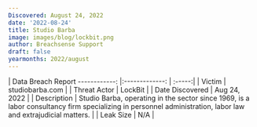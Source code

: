 ```yaml
---
Discovered: August 24, 2022
date: '2022-08-24'
title: Studio Barba
image: images/blog/lockbit.png
author: Breachsense Support
draft: false
yearmonths: 2022/august
---
```



| Data Breach Report
------------:     |:-------------:    | :-----:|
| Victim      | studiobarba.com      | 
| Threat Actor      | LockBit      | 
| Date Discovered      | Aug 24, 2022      | 
| Description      | Studio Barba, operating in the sector since 1969, is a labor consultancy firm specializing in personnel administration, labor law and extrajudicial matters.      | 
| Leak Size      | N/A      | 


